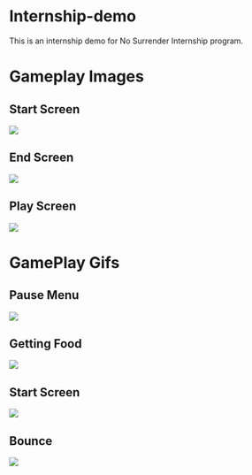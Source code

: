 # Internship-demo
This is an internship demo for No Surrender Internship program.
<h1>Gameplay Images</h1>
<h2>Start Screen</h2>
<img src = "https://user-images.githubusercontent.com/74705281/190926135-95c7c8ce-9a8f-47ae-bb11-9032e8e65059.jpg">
<h2>End Screen</h2>
<img src = "https://user-images.githubusercontent.com/74705281/190926180-51e29e66-18c8-4c25-a2c2-746f72ef9640.jpg">
<h2>Play Screen</h2>
<img src = "https://user-images.githubusercontent.com/74705281/190926204-0221ab99-711a-43a5-930d-403aa3ca1fdb.jpg">

<h1>GamePlay Gifs </h1>
<h2>Pause Menu</h2>
<img src = "https://user-images.githubusercontent.com/74705281/190926502-88f99fd9-f08b-441a-a880-56f628a1365b.gif">
<h2>Getting Food</h2>
<img src = "https://user-images.githubusercontent.com/74705281/190926495-b4397b72-acab-4910-9c04-3e2d2f91f1c2.gif">
<h2>Start Screen</h2>
<img src = "https://user-images.githubusercontent.com/74705281/190926497-2c2b9523-b142-4872-b751-4d043a573e91.gif">
<h2>Bounce</h2>
<img src = "https://user-images.githubusercontent.com/74705281/190926498-33dc5579-59a8-45f5-bf37-fb0f9359680c.gif">

